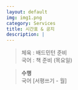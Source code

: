 ```yaml
---
layout: default
img: img1.png
category: Services
title: 시간표 & 공지
description: |
---
```

  
     
  > 체육 : 배드민턴 준비           
  > 국어 : 책 준비 (목요일)         
     
  > **수행**      
  > 국어 [서평쓰기 - 월]    
  >       
